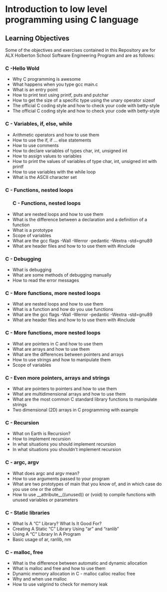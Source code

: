 <h1>Introduction to low level programming using C language</h1>
</break>

<h2>Learning Objectives</h2>
<p>Some of the objectives and exercises contained in this Repository are for ALX Holberton School Software Engineering Program and are as follows:</p>

<h3>C -Hello Wold</h3>
<ul>
<li>Why C programming is awesome</li>
<li>What happens when you type gcc main.c</li>
<li>What is an entry point</li>
<li>How to print text using printf, puts and putchar</li>
<li>How to get the size of a specific type using the unary operator sizeof</li>
<li>The official C coding style and how to check your code with betty-style</li>
<li>The official C coding style and how to check your code with betty-style</li>
</ul>

</break>

<h3>C - Variables, if, else, while</h3>
<ul>
<li>Arithmetic operators and how to use them</li>
<li>How to use the if, if ... else statements</li>
<li>How to use comments</li>
<li>How to declare variables of types char, int, unsigned int</li>
<li>How to assign values to variables</li>
<li>How to print the values of variables of type char, int, unsigned int with printf</li>
<li>How to use variables with the while loop</li>
<li>What is the ASCII character set</li>
</ul>

</break>

<h3>C - Functions, nested loops</h3>
<ul>
<h3>C - Functions, nested loops</h3>
<li>What are nested loops and how to use them</li>
<li>What is the difference between a declaration and a definition of a function</li>
<li>What is a prototype</li>
<li>Scope of variables</li>
<li>What are the gcc flags -Wall -Werror -pedantic -Wextra -std=gnu89</li>
<li>What are header files and how to to use them with #include</li>
</ul>

</break>

<h3>C - Debugging</h3>
<ul>
<li>What is debugging</li>
<li>What are some methods of debugging manually</li>
<li>How to read the error messages</li>
</ul>

</break>

<h3>C - More functions, more nested loops</h3>
<ul>
<li>What are nested loops and how to use them</li>
<li>What is a function and how do you use functions</li>
<li>What are the gcc flags -Wall -Werror -pedantic -Wextra -std=gnu89</li>
<li>What are header files and how to to use them with #include</li>
</ul>

</break>

<h3>C - More functions, more nested loops</h3>
<ul>
<li>What are pointers in C and how to use them</li>
<li>What are arrays and how to use them</li>
<li>What are the differences between pointers and arrays</li>
<li>How to use strings and how to manipulate them</li>
<li>Scope of variables</li>
</ul>

</break>

<h3>C - Even more pointers, arrays and strings</h3>
<ul>
<li>What are pointers to pointers and how to use them</li>
<li>What are multidimensional arrays and how to use them</li>
<li>What are the most common C standard library functions to manipulate strings</li>
<li>Two dimensional (2D) arrays in C programming with example</li>
</ul>

</break>

<h3>C - Recursion</h3>
<ul>
<li>What on Earth is Recursion?</li>
<li>How to implement recursion</li>
<li>In what situations you should implement recursion</li>
<li>In what situations you shouldn’t implement recursion</li>
</ul>

</break>

<h3>C - argc, argv</h3>
<ul>
<li>What does argc and argv mean?</li>
<li>How to use arguments passed to your program</li>
<li>What are two prototypes of main that you know of, and in which case do you use one or the other</li>
<li>How to use __attribute__((unused)) or (void) to compile functions with unused variables or parameters</li>
</ul>

</break>

<h3>C - Static libraries</h3>
<ul>
<li>What Is A “C” Library? What Is It Good For?</li>
<li>Creating A Static “C” Library Using “ar” and “ranlib”</li>
<li>Using A “C” Library In A Program</li>
<li>Basic usage of ar, ranlib, nm</li>
</ul>

</break>

<h3>C - malloc, free</h3>
<ul>
<li>What is the difference between automatic and dynamic allocation</li>
<li>What is malloc and free and how to use them</li>
<li>Dynamic memory allocation in C - malloc calloc realloc free</li>
<li>Why and when use malloc</li>
<li>How to use valgrind to check for memory leak</li>
</ul>